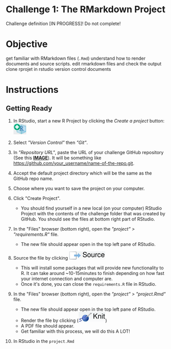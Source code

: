 # Challenge 1: The RMarkdown Project
Challenge definition [IN PROGRESS]! Do not complete!

# Objective
get familiar with RMarkdown files (`.Rmd`)
understand how to render documents and source scripts.
edit rmarkdown files and check the output
clone rprojet in rstudio
version control documents


# Instructions

## Getting Ready
1. In RStudio, start a new R Project by clicking the *Create a project* button: ![Create a project](../imgs/rstudio_proj.png?raw=true "Create a project")
2. Select *"Version Control"* then *"Git"*.
3. In *"Repository URL"*, paste the URL of your challenge GitHub repository (See this [**IMAGE**](https://www.howtogeek.com/wp-content/uploads/2019/12/Copy-repo-URL-to-clipboard.png.pagespeed.ce.OoaKTWf-H_.png)). It will be something like https://github.com/your_username/name-of-the-repo.git.
4. Accept the default project directory which will be the same as the GitHub repo name.
5. Choose where you want to save the project on your computer.
6. Click "Create Project".

    - You should find yourself in a new local (on your computer) RStudio Project with the contents of the challenge folder that was created by GitHub. You should see the files at bottom right part of RStudio.

7. In the "Files" browser (bottom right), open the *"project" > "requirements.R"* file.
    - The new file should appear open in the top left pane of RStudio.
8. Source the file by clicking ![Source](../imgs/rstudio_source.png?raw=true "Source the contents of the active document")
    - This will install some packages that will provide new functionality to R. It can take around ~10-15minutes to finish depending on how fast your internet connection and computer are.
    - Once it's done, you can close the `requirements.R` file in RStudio.
9. In the "Files" browser (bottom right), open the *"project" > "project.Rmd"* file.
    - The new file should appear open in the top left pane of RStudio.
    - Render the file by clicking (![Knit the document](../imgs/rstudio_knit.png?raw=true "Knit the document"))
    - A PDF file should appear.
    - Get familiar with this process, we will do this A LOT!
10. In RStudio in the `project.Rmd`
